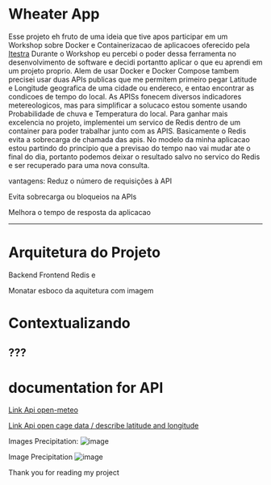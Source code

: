 # Wheater App

Esse projeto eh fruto de uma ideia que tive apos participar em um Workshop sobre Docker e Containerizacao de aplicacoes oferecido pela [Itestra](https://itestra.com/) Durante o Workshop eu percebi o poder dessa ferramenta no desenvolvimento de software e decidi portantto aplicar o que eu aprendi em um projeto proprio. Alem de usar Docker e Docker Compose tambem precisei usar duas APIs publicas que me permitem primeiro pegar Latitude e Longitude geografica de uma cidade ou endereco, e entao encontrar as condicoes de tempo do local. As APISs fonecem diversos indicadores metereologicos, mas para simplificar a solucaco estou somente usando Probabilidade de chuva e Temperatura do local. Para ganhar mais excelencia no projeto, implementei um servico de Redis dentro de um container para poder trabalhar junto com as APIS. Basicamente o Redis evita a sobrecarga de chamada das apis. No modelo da minha aplicacao estou partindo do principio que a previsao do tempo nao vai mudar ate o final do dia, portanto podemos deixar o resultado salvo no servico do Redis e ser recuperado para uma nova consulta. 

vantagens:
  Reduz o número de requisições à API

  Evita sobrecarga ou bloqueios na APIs

  Melhora o tempo de resposta da aplicacao



---

# Arquitetura do Projeto

Backend Frontend Redis e

Monatar esboco da aquitetura com imagem

# Contextualizando

???
---

# documentation for API

[Link Api open-meteo](https://open-meteo.com/en/docs?latitude=48.1374&longitude=11.5755&timezone=Europe%2FBerlin&daily=sunrise,sunset&forecast_days=1)

[Link Api open cage data / describe latitude and longitude ](https://opencagedata.com/api#quickstart)


Images Precipitation:
![image](https://github.com/user-attachments/assets/ac518dda-33be-4a38-95f7-a1d37348660b)


Image Precipitation
![image](https://github.com/user-attachments/assets/1c519eb8-a186-400c-861a-912cde860f8d)



Thank you for reading my project
